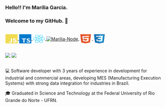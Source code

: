 ### Hello!! I'm Marília Garcia. 
### Welcome to my GitHub. 👋

<div align="center">
  <a href="https://github.com/GarciaaMarilia">
</div>
<div style="display: inline_block"><br>
  <img align="center" alt="Marilia-Js" height="30" width="40" src="https://raw.githubusercontent.com/devicons/devicon/master/icons/javascript/javascript-plain.svg">
  <img align="center" alt="Marilia-Ts" height="30" width="40" src="https://raw.githubusercontent.com/devicons/devicon/master/icons/typescript/typescript-plain.svg">
  <img align="center" alt="Marilia-React" height="30" width="40" src="https://raw.githubusercontent.com/devicons/devicon/master/icons/react/react-original.svg">
  <img align="center" alt="Marilia-Node" height="30" width="40"  src="https://cdn.jsdelivr.net/gh/devicons/devicon@latest/icons/nodejs/nodejs-original-wordmark.svg" />
  <img align="center" alt="Marilia-HTML" height="30" width="40" src="https://raw.githubusercontent.com/devicons/devicon/master/icons/html5/html5-original.svg">
  <img align="center" alt="Marilia-CSS" height="30" width="40" src="https://raw.githubusercontent.com/devicons/devicon/master/icons/css3/css3-original.svg">
</div>
  
  ## 
 
<div> 
  <a href = "mailto:garciaamarilia@gmail.com"><img src="https://img.shields.io/badge/-Gmail-%23333?style=for-the-badge&logo=gmail&logoColor=white" target="_blank"></a>
  <a href="https://www.linkedin.com/in/mmariliagarcia/" target="_blank"><img src="https://img.shields.io/badge/-LinkedIn-%230077B5?style=for-the-badge&logo=linkedin&logoColor=white" target="_blank"></a>
</div>



##

💻 Software developer with 3 years of experience in development for industrial and commercial areas, developing MES (Manufacturing Execution Systems) with strong data integration for industries in Brazil.

🎓 Graduated in Science and Technology at the Federal University of Rio Grande do Norte - UFRN.
